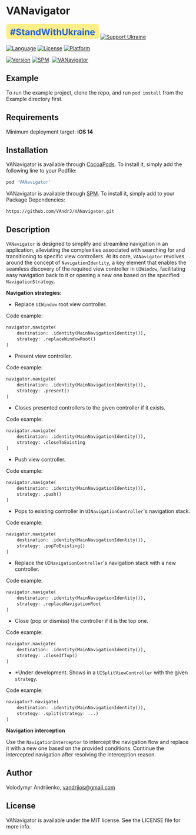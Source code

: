# VANavigator


[![StandWithUkraine](https://raw.githubusercontent.com/vshymanskyy/StandWithUkraine/main/badges/StandWithUkraine.svg)](https://github.com/vshymanskyy/StandWithUkraine/blob/main/docs/README.md)
[![Support Ukraine](https://img.shields.io/badge/Support-Ukraine-FFD500?style=flat&labelColor=005BBB)](https://opensource.fb.com/support-ukraine)


[![Language](https://img.shields.io/badge/language-Swift%206.0-orangered.svg?style=flat)](https://www.swift.org)
[![License](https://img.shields.io/cocoapods/l/VANavigator.svg?style=flat)](https://cocoapods.org/pods/VANavigator)
[![Platform](https://img.shields.io/cocoapods/p/VANavigator.svg?style=flat)](https://cocoapods.org/pods/VANavigator)


[![Version](https://img.shields.io/cocoapods/v/VANavigator.svg?style=flat)](https://cocoapods.org/pods/VANavigator)
[![SPM](https://img.shields.io/badge/SPM-compatible-limegreen.svg?style=flat)](https://github.com/apple/swift-package-manager)
&nbsp;[![VANavigator](https://github.com/VAndrJ/VANavigator/actions/workflows/swift.yml/badge.svg)](https://github.com/VAndrJ/VANavigator/actions/workflows/swift.yml)


## Example


To run the example project, clone the repo, and run `pod install` from the Example directory first.


## Requirements


Minimum deployment target: **iOS 14**


## Installation


VANavigator is available through [CocoaPods](https://cocoapods.org). To install
it, simply add the following line to your Podfile:


```ruby
pod 'VANavigator'
```


VANavigator is available through [SPM](https://github.com/apple/swift-package-manager). To install
it, simply add to your Package Dependencies:


```
https://github.com/VAndrJ/VANavigator.git
```


## Description


`VANavigator` is designed to simplify and streamline navigation in an application, alleviating the complexities associated with searching for and transitioning to specific view controllers. 
At its core, `VANavigator` revolves around the concept of `NavigationIdentity`, a key element that enables the seamless discovery of the required view controller in `UIWindow`, facilitating easy navigation back to it or opening a new one based on the specified `NavigationStrategy`.


**Navigation strategies:**


- Replace `UIWindow` root view controller.


Code example:
```
navigator.navigate(
    destination: .identity(MainNavigationIdentity()),
    strategy: .replaceWindowRoot()
)
```


- Present view controller.


Code example:
```
navigator.navigate(
    destination: .identity(MainNavigationIdentity()),
    strategy: .present()
)
```


- Closes presented controllers to the given controller if it exists.


Code example:
```
navigator.navigate(
    destination: .identity(MainNavigationIdentity()),
    strategy: .closeToExisting
)
```


- Push view controller.


Code example:
```
navigator.navigate(
    destination: .identity(MainNavigationIdentity()),
    strategy: .push()
)
```


- Pops to existing controller in `UINavigationController`'s navigation stack.


Code example:
```
navigator.navigate(
    destination: .identity(MainNavigationIdentity()),
    strategy: .popToExisting()
)
```


- Replace the `UINavigationController`'s navigation stack with a new controller.

Code example:
```
navigator.navigate(
    destination: .identity(MainNavigationIdentity()),
    strategy: .replaceNavigationRoot
)
```


- Close (pop or dismiss) the controller if it is the top one.


Code example:
```
navigator.navigate(
    destination: .identity(MainNavigationIdentity()),
    strategy: .closeIfTop()
)
```


- *Under development. Shows in a `UISplitViewController` with the given `strategy`.


Code example:
```
navigator?.navigate(
    destination: .identity(MainNavigationIdentity()),
    strategy: .split(strategy: ...)
)
```


**Navigation interception**


Use the `NavigationInterceptor` to intercept the navigation flow and replace it with a new one based on the provided conditions. Continue the intercepted navigation after resolving the interception reason.


## Author


Volodymyr Andriienko, vandrjios@gmail.com


## License


VANavigator is available under the MIT license. See the LICENSE file for more info.
